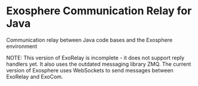 # Exosphere Communication Relay for Java
Communication relay between Java code bases and the Exosphere environment

NOTE: This version of ExoRelay is incomplete - it does not support reply handlers yet. It also uses the outdated messaging library ZMQ. The current version of Exosphere uses WebSockets to send messages between ExoRelay and ExoCom.
